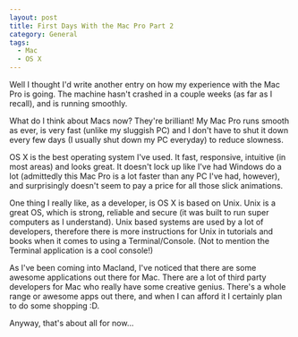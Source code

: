 ```yaml
---
layout: post
title: First Days With the Mac Pro Part 2
category: General
tags:
  - Mac
  - OS X
---
```


Well I thought I'd write another entry on how my experience with the Mac Pro is going. The machine hasn't crashed in a couple weeks (as far as I recall), and is running smoothly.

What do I think about Macs now? They're brilliant! My Mac Pro runs smooth as ever, is very fast (unlike my sluggish PC) and I don't have to shut it down every few days (I usually shut down my PC everyday) to reduce slowness.

OS X is the best operating system I've used. It fast, responsive, intuitive (in most areas) and looks great. It doesn't lock up like I've had Windows do a lot (admittedly this Mac Pro is a lot faster than any PC I've had, however), and surprisingly doesn't seem to pay a price for all those slick animations.

One thing I really like, as a developer, is OS X is based on Unix. Unix is a great OS, which is strong, reliable and secure (it was built to run super computers as I understand). Unix based systems are used by a lot of developers, therefore there is more instructions for Unix in tutorials and books when it comes to using a Terminal/Console. (Not to mention the Terminal application is a cool console!)

As I've been coming into Macland, I've noticed that there are some awesome applications out there for Mac. There are a lot of third party developers for Mac who really have some creative genius. There's a whole range or awesome apps out there, and when I can afford it I certainly plan to do some shopping :D.

Anyway, that's about all for now...
